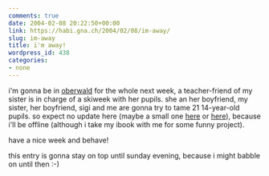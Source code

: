 ```yaml
---
comments: true
date: 2004-02-08 20:22:50+00:00
link: https://habi.gna.ch/2004/02/08/im-away/
slug: im-away
title: i'm away!
wordpress_id: 438
categories:
- none
---
```


i'm gonna be in [oberwald](http://www.obergoms.ch/2index.html) for the whole next week, a teacher-friend of my sister is in charge of a skiweek with her pupils. she an her boyfriend, my sister, her boyfriend, sigi and me are gonna try to tame 21 14-year-old pupils.
so expect no update here (maybe a small one [here](https://habi.bild.li/) or [here](http://www.phlog.net/user/habi)), because i'll be offline (although i take my ibook with me for some funny project).

have a nice week and behave!

this entry is gonna stay on top until sunday evening, because i might babble on until then :-)
